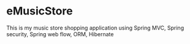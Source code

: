 # eMusicStore
This is my music store shopping application using Spring MVC, Spring security, Spring web flow, ORM, Hibernate
